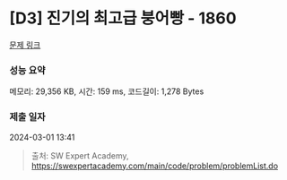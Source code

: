 # [D3] 진기의 최고급 붕어빵 - 1860 

[문제 링크](https://swexpertacademy.com/main/code/problem/problemDetail.do?contestProbId=AV5LsaaqDzYDFAXc) 

### 성능 요약

메모리: 29,356 KB, 시간: 159 ms, 코드길이: 1,278 Bytes

### 제출 일자

2024-03-01 13:41



> 출처: SW Expert Academy, https://swexpertacademy.com/main/code/problem/problemList.do